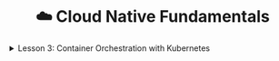 <h1 align="center"> ☁️ Cloud Native Fundamentals</h1>

<!-- Section Snippet -->
<!-- <details>
<summary></summary>
</details> -->

<!-- Image Snippet -->
<!-- ![imageName](path) -->

<details>
<summary>Lesson 3: Container Orchestration with Kubernetes</summary>

<details>
<summary>Transitions From VMs to Containers</summary>

## Transitions From VMs to Containers
* In the past the default way to deploy application is to spin a VM.
* Copy the necessary binaries and artifacts and start the application.

![Transition from VMs to Containers](/images/Screenshot%202021-07-04%20at%208.50.31%20PM.png)

* `Infrastructure` is a set of servers or a physical machine.
* `Hypervisor` is a software used to create and run VMs. It can be used to run multiple VMs on a single machine.
* #### Pros
  * Standardization of a structure.
  * Multiple VMs in a single machine.
* #### Cons
  * Replicated OS in every VM. OS takes gigabytes which is a lot of usage of resources.
* A new way to virtualize the OS in the VM:
* #### Containerized Applications
![Virtualizing of OS](/images/Screenshot%202021-07-04%20at%208.53.21%20PM.png)
![Containerized Applications](/images/Screenshot%202021-07-04%20at%208.50.31%20PM.png)
* Instead of having multiple VMs, we can have one HostOS. `Containers` contains Apps. `Docker` is the container management tool.
</details>

<!-- <details>
<summary></summary>
</details> -->

</details>

